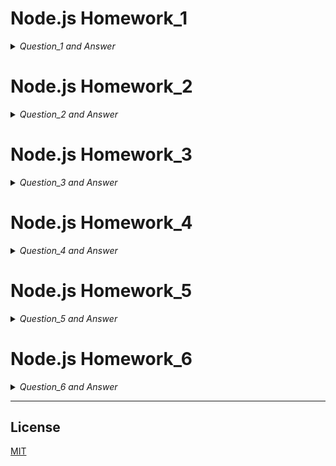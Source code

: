 # Node.js Homework_1

<details close>
<summary><i>Question_1 and Answer</i></summary> </br>

Hepimizin Matematik derslerinden bildiği üzere Dairenin Alanı = π x r2 şeklinde hesaplanır. Node.JS Javascript çalışma ortamında yarıçap değerini konsoldan parametre olarak girerek alanı bulmaya çalışacağız.
Konsol çıktısı: Yarıçapı (Yarıçap) olan dairenin alanı: (Alan) şeklinde olmalıdır.

```javascript
const arguments = process.argv;
arguments[2]*=1;

function zone(r){
    pi = 3;
    return pi*(r**2)
}
zone = zone(arguments[2]);

console.log("Yarıçapı",arguments[2], "olan dairenin alanı :" , zone);

```

![](https://github.com/MehmetMaytahan/Kodluyoruz_NodeJs_Repo/blob/main/question_1.png)

</details>

# Node.js Homework_2

<details close>
<summary> <i>Question_2 and Answer</i> </summary> </br>

Blog oluşturmaya hazır mısınız? Konsol ekranında postlarımızı sıralayalım, sonrasında yeni bir post oluşturalım ve yeni post ile birlikte postlarımızı tekrar sıralayalım.

```js
const posts = [
  { title: "Post One", body: "This is post one" },
  { title: "Post Two", body: "This is post two" },
  { title: "Post Three", body: "This is post three" }
];

const listPosts = () => {
  posts.map(p => {
    console.log(p.title);
  });
};

const addPost = (newPost, callback) => {
  posts.push(newPost);
  callback();
};

addPost({ title: "Post Four", body: "This is post four" }, listPosts);


```

![](https://github.com/MehmetMaytahan/Kodluyoruz_NodeJs_Repo/blob/main/question_2.png)

</details>

# Node.js Homework_3

<details close>

  <summary><i>Question_3 and Answer</i></summary> </br>
  
  1. Daire alan : circleArea ve daire çevre : circleCircumference fonksiyonları içeren ve consola sonuçları
  yazdıran circle.js dosyası oluşturunuz.
  2. Module.exports yöntemi ile fonksiyonları oluştururken export ediniz.
  3. require ve object destructing kullanarak index.js dosyasında yarıçap (r) 5 olacak şekilde ekran çıktısını alınız.

  ```js
  // circle.js
  
  const circleArea = r => {
    return Math.PI *r* r;
  };

  const circleCircumference = r => {
    return 2 *Math.PI* r;
  };

  module.exports = {
    circleArea,
    circleCircumference
  };

  ```

  ```js
  // index.js
  
  const { circleArea, circleCircumference } = require("./circleModule/circle");

  console.log(`Circle area: ${circleArea(5)}`);
  console.log(`Circle Circumference: ${circleCircumference(5)}`);
  ```

  ![](https://github.com/MehmetMaytahan/Kodluyoruz_NodeJs_Repo/blob/main/question_3.png)


</details>

# Node.js Homework_4

<details close>
  <summary><i>Question_4 and Answer</i></summary> </br>

  Node.js FS Modülü kullanarak CRUD işlemleri yapacağız.

  1. employees.json dosyası oluşturalım ve içerisine {"name": "Employee 1 Name", "salary": 2000} verisini ekleyelim. (CREATE)
  2. Bu veriyi okuyalım. (READ)
  3. Bu veriyi güncelleyelim. (UPDATE)
  4. Dosyayı silelim. (DELETE)

```js
import { readFile, writeFile, rm } from "fs";

const file = "employees.json";
const data = `{"name": "Employee 1 Name", "salary": 2000}`;
const updateData = `{"name": "Employee 2 Name", "salary": 5000}`;
const format = "utf-8";

// DOSYA YAZMA
const _writeFile = () => {
  writeFile(file, data, format, err => {
    if (err) throw err;
    console.log("Dosya yazma islemi basarili: ", JSON.parse(data));
  });
};

// DOSYA OKUMA
const _readFile = () => {
  readFile(file, format, (err, data) => {
    if (err) throw err;
    console.log("Dosya okuma islemi basarili: ", JSON.parse(data));
  });
};

// DOSYA GUNCELLEME
const _updateFile = () => {
  writeFile(file, updateData, format, err => {
    if (err) throw err;
    console.log("Dosya guncelleme islemi basarili: ", JSON.parse(updateData));
  });
};

// DOSYA SILME
const _deleteFile = () => {
  rm(file, { recursive: true }, err => {
    if (err) throw err;
    console.log("Dosya silme islemi basarili: ", "employees.json");
  });
};

const operations = [_writeFile, _readFile, _updateFile, _deleteFile];
operations.map(operation => operation());
```

![](https://github.com/MehmetMaytahan/Kodluyoruz_NodeJs_Repo/blob/main/question_4.png)

</details>

# Node.js Homework_5

<details close>
  <summary><i>Question_5 and Answer</i></summary> </br>

  Kendi bilgisayarımızda aşağıdaki özellikleri kullanarak sunucumuzu yazalım.

  1. createServer metodunu kullanacağız.
  2. index, hakkimda ve iletisim sayfaları oluşturalım.
  3. Sayfalara içerik olarak xxx sayfasına hoşgeldiniz şeklinde başlıkları yazdıralım.
  4. port numarası olarak 5000'i kullanalım.

```js
import http from "http";
const { createServer } = http;
const PORT = 5000;

const server = createServer((req, res) => {
  const url = req.url;

  switch (url) {
    case "/":
      {
        res.writeHead(200, { "Content-Type": "text/html" });
        res.write(`<h2>Ana Sayfaya Hosgeldiniz.!<h2>`);
      }
      break;
    case "/about":
      {
        res.writeHead(200, { "Content-Type": "text/html" });
        res.write(`<h2>Hakkimizda Sayfasina Hosgeldiniz.!<h2>`);
      }
      break;
    case "/contact":
      {
        res.writeHead(200, { "Content-Type": "text/html" });
        res.write(`<h2>Iletisim Sayfasina Hosgeldiniz.!<h2>`);
      }
      break;
    default: {
      res.writeHead(404, { "Content-Type": "text/html" });
      res.write(`<h2>404 Sayfa Bulunamadi.!<h2>`);
    }
  }
  res.end();
});

server.listen(PORT, () => {
  console.log(`Sunucu ${PORT} portunda baslatildi`);
});
```
</details>

# Node.js Homework_6

<details close>
  <summary><i>Question_6 and Answer</i></summary> </br>
    
  Öncelikle şunu belirteyim. Koa.js hakkında konuşmadığımızı biliyorum ve bu ödev ilk aşamada bizi zorlayacak. Buradaki amacım yeni bir teknolojiye başlama cesareti oluşturmak ve hata yapma özgürlüğümüz olduğunu göstermek.

  1. koa paketini indirelim.
  2. index, hakkimda ve iletisim sayfaları oluşturalım.
  3. Sayfalara içerik olarak xxx sayfasına hoşgeldiniz şeklinde h1 başlıkları yazdıralım.
  4. port numarası olarak 3000'i kullanalım.

```js
const Koa = require("koa");
const app = new Koa();
const PORT = 3000;

app.use(async ctx => {
  const path = ctx.path;

  switch (path) {
    case "/":
      ctx.type = "text/html";
      ctx.body = "<h1>Home Page</h1>";
      break;
    case "/about":
      ctx.type = "text/html";
      ctx.body = "<h1>About Page</h1>";
      break;
    case "/contact":
      ctx.type = "text/html";
      ctx.body = "<h1>Contact Page</h1>";
      break;
    default:
      ctx.type = "text/html";
      ctx.body = "<h1>404 Not Found</h1>";
      break;
  }
});

app.listen(PORT, () => {
  console.log("Server is running on port: " + PORT);
});
```
</details>

***

## License

[MIT](https://choosealicense.com/licenses/mit/)
